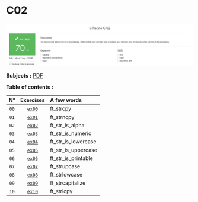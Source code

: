 # C02

![My progress C02, 70/100, SUCCESS](score_screen.png)

**Subjects :** [PDF](./en.subject.pdf)

**Table of contents :**

| **N°** | **Exercises** | **A few words** |
| :---: | :---: | :--- |
| `00` | [`ex00`](./ex00/) | ft_strcpy |
| `01` | [`ex01`](./ex01/) | ft_strncpy |
| `02` | [`ex02`](./ex02/) | ft_str_is_alpha |
| `03` | [`ex03`](./ex03/) | ft_str_is_numeric |
| `04` | [`ex04`](./ex04/) | ft_str_is_lowercase |
| `05` | [`ex05`](./ex05/) | ft_str_is_uppercase |
| `06` | [`ex06`](./ex06/) | ft_str_is_printable |
| `07` | [`ex07`](./ex07/) | ft_strupcase |
| `08` | [`ex08`](./ex08/) | ft_strlowcase |
| `09` | [`ex09`](./ex09/) | ft_strcapitalize |
| `10` | [`ex10`](./ex10/) | ft_strlcpy |
